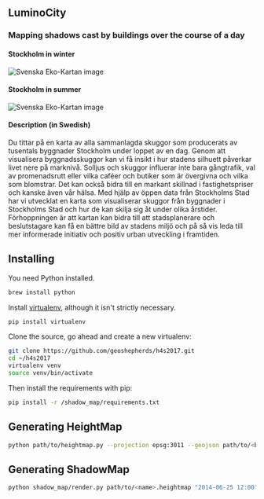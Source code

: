 ## LuminoCity 
### Mapping shadows cast by buildings over the course of a day 

#### Stockholm in winter
![Svenska Eko-Kartan image](https://drive.google.com/uc?export=view&id=0B0m29fs8GfgrQ1pES2Z4MlQwMzA)

#### Stockholm in summer
![Svenska Eko-Kartan image](https://drive.google.com/uc?export=view&id=0B0m29fs8GfgrLXNzZUFnT2xHVTA)

#### Description (in Swedish)
Du tittar på en karta av alla sammanlagda skuggor som producerats av tusentals byggnader Stockholm under loppet av en dag. Genom att visualisera byggnadsskuggor kan vi få insikt i hur stadens silhuett påverkar livet nere på marknivå.
Solljus och skuggor influerar inte bara gångtrafik, val av promenadsrutt eller vilka caféer och butiker som är övergivna och vilka som blomstrar. Det kan också bidra till en markant skillnad i fastighetspriser och kanske även vår hälsa.
Med hjälp av öppen data från Stockholms Stad har vi utvecklat en karta som visualiserar skuggor från byggnader i Stockholms Stad och hur de kan skilja sig åt under olika årstider. Förhoppningen är att kartan kan bidra till att stadsplanerare och beslutstagare kan få en bättre bild av stadens miljö och på så vis leda till mer informerade initiativ och positiv urban utveckling i framtiden.

## Installing

You need Python installed.

```sh
brew install python
```


Install [virtualenv](http://virtualenv.readthedocs.org/en/latest/), although it isn't strictly necessary.

```sh
pip install virtualenv
```

Clone the source, go ahead and create a new virtualenv:

```sh
git clone https://github.com/geoshepherds/h4s2017.git
cd ~/h4s2017
virtualenv venv
source venv/bin/activate
```

Then install the requirements with pip:

```sh
pip install -r /shadow_map/requirements.txt
```

## Generating HeightMap


```sh
python path/to/heightmap.py --projection epsg:3011 --geojson path/to/<buildings>.geojson --elevation-dir path/to/dir --output path/to/<name>.heightmap --save-image path/to/<name>.png 59.34413 18.09595 2 4272
```

## Generating ShadowMap

```sh
python shadow_map/render.py path/to/<name>.heightmap "2014-06-25 12:00" "2014-06-25 13:00" 60 path/to/dir
```
